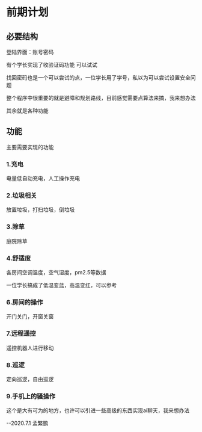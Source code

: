 # 前期计划

## 必要结构

登陆界面：账号密码

有个学长实现了收验证码功能 可以试试

找回密码也是一个可以尝试的点，一位学长用了学号，私以为可以尝试设置安全问题

整个程序中很重要的就是避障和规划路线，目前感觉需要点算法来搞，我来想办法

其余就是各种功能

## 功能

主要需要实现的功能

### 1.充电

电量低自动充电，人工操作充电

### 2.垃圾相关

放置垃圾，打扫垃圾，倒垃圾

### 3.除草

庭院除草

### 4.舒适度

各房间空调温度，空气湿度，pm2.5等数据

一位学长搞成了低温变蓝，高温变红，可以参考

### 6.房间的操作

开门关门，开窗关窗

### 7.远程遥控

遥控机器人进行移动

### 8.巡逻

定向巡逻，自由巡逻

### 9.手机上的骚操作

这个是大有可为的地方，也许可以引进一些高级的东西实现ai聊天，我来想办法



--2020.7.1 孟繁鹏





